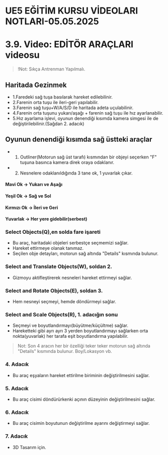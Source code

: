 #                           					UE5 EĞİTİM KURSU VİDEOLARI NOTLARI-05.05.2025
# 3.9. Video: EDİTÖR ARAÇLARI videosu

> !Not: Sıkça Antrenman Yapılmalı.

## Haritada Gezinmek
- 1.Faredeki sağ tuşa basılarak hareket edilebilinir.
- 2.Farenin orta tuşu ile ileri-geri yapılabilir.
- 3.Farenin sağ tuşu+W/A/S/D ile haritada adeta uçulabilinir.
- 4.Farenin orta tuşunu yukarı/aşağı + farenin sağ tuşu ile hız ayarlanabilir.
- 5.Hız ayarlama işlevi, oyunun denendiği kısımda kamera simgesi ile de değiştirilebilinir.(Sağdan 2. adacık)

## Oyunun denendiği kısımda sağ üstteki araçlar
- 1. Outliner(Motorun sağ üst tarafı) kısmından bir objeyi seçerken "F" tuşuna basınca kamera direk oraya odaklanır.
- 2. Nesnelere odaklanıldığında 3 tane ok, 1 yuvarlak çıkar.
#### Mavi Ok -> Yukarı ve Aşağı
#### Yeşil Ok -> Sağ ve Sol
#### Kırmızı Ok -> İleri ve Geri
#### Yuvarlak -> Her yere gidebilir(serbest)

### Select Objects(Q),en solda fare işareti
- Bu araç, haritadaki objeleri serbestçe seçmemizi sağlar.
- Hareket ettirmeye olanak tanımaz.
- Seçilen obje detayları, motorun sağ altında "Details" kısmında bulunur.

### Select and Translate Objects(W), soldan 2.
- Gizmoyu aktifleştirerek nesneleri hareket ettirmeyi sağlar.

### Select and Rotate Objects(E), soldan 3.
- Hem nesneyi seçmeyi, hemde döndürmeyi sağlar.

### Select and Scale Objects(R), 1. adacığın sonu
- Seçmeyi ve boyutlandırmayı(büyütme/küçültme) sağlar.
- Hareketteki gibi ayrı ayrı 3 yerden boyutlandırmayı sağlarken orta nokta(yuvarlak) her tarafa eşit boyutlandırma yapılabilir.
> Not: Son 4 aracın her bir özelliği teker teker motorun sağ altında "Details" kısmında bulunur. Boy/Lokasyon vb.

### 4. Adacık
- Bu araç eşyaların hareket ettirilme biriminin değiştirilmesini sağlar.

### 5. Adacık
- Bu araç cisimi döndürürkenki açının düzeyinin değiştirilmesini sağlar.

### 6. Adacık
- Bu araç cisimin boyutunun değiştirilme ayarını değiştirmeyi sağlar.

### 7.  Adacık
- 3D Tasarım için.
